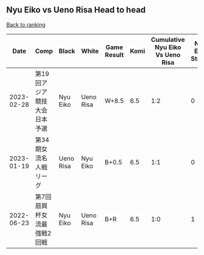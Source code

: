 ## Nyu Eiko vs Ueno Risa Head to head

[Back to ranking](../../index.md)




| **Date** | **Comp** | **Black** | **White** | **Game Result** | **Komi** | **Cumulative Nyu Eiko Vs Ueno Risa** | **Nyu Eiko Streak** | **Ueno Risa Streak** | 
| --- | --- | --- | --- | --- | --- | --- | --- | --- |
| 2023-02-28 | 第19回アジア競技大会日本予選 | Nyu Eiko | Ueno Risa | W+8.5 | 6.5 | 1:2 | 0 | 2 | 
| 2023-01-19 | 第34期女流名人戦リーグ | Ueno Risa | Nyu Eiko | B+0.5 | 6.5 | 1:1 | 0 | 1 | 
| 2022-06-23 | 第7回扇興杯女流最強戦2回戦 | Nyu Eiko | Ueno Risa | B+R | 6.5 | 1:0 | 1 | 0 |




